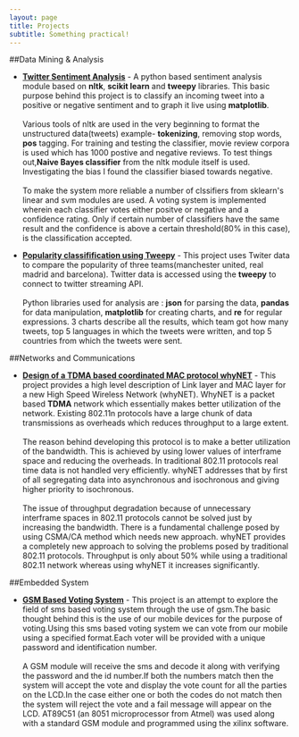 ```yaml
---
layout: page
title: Projects
subtitle: Something practical!
---
```


##Data Mining & Analysis

-  **[Twitter Sentiment Analysis](http://github.com/souvikghosh/TwitterSentimentAnalysis)** - A python based sentiment analysis module based on <b>nltk</b>, <b>scikit learn</b> and <b>tweepy</b> libraries. This basic purpose behind this project is to classify an incoming tweet into a positive or negative sentiment and to graph it live using <b>matplotlib</b>. <br><br>
Various tools of nltk are used in the very beginning to format the unstructured data(tweets) example- <b>tokenizing</b>, removing stop words, <b>pos</b> tagging. For training and testing the classifier, movie review corpora is used which has 1000 postive and negative reviews. To test things out,<b>Naive Bayes classifier</b> from the nltk module itself is used. Investigating the bias I found the classifier biased towards negative.<br><br>
To make the system more reliable a number of clssifiers from sklearn's linear and svm modules are used. A voting system is implemented wherein each classifier votes either positve or negative and a confidence rating. Only if certain number of classifiers have the same result and the confidence is above a certain threshold(80% in this case), is the classification accepted.

-  **[Popularity classifification using Tweepy](http://github.com/souvikghosh/TwitterAnalysis)** - This project uses Twiter data to compare the popularity of three teams(manchester united, real madrid and barcelona). Twitter data is accessed using the <b>tweepy</b> to connect to twitter streaming API.<br><br> Python libraries used for analysis are : <b>json</b> for parsing the data, <b>pandas</b> for data manipulation, <b>matplotlib</b> for creating charts, and <b>re</b> for regular expressions. 3 charts describe all the results, which team got how many tweets, top 5 languages in which the tweets were written, and top 5 countries from which the tweets were sent.

##Networks and Communications

-  **[Design of a TDMA based coordinated MAC protocol whyNET](https://drive.google.com/file/d/0B1h-tBgm4w9VWHhSeFlqMVYyWHc/view?usp=sharing)** - This project provides a high level description of Link layer and MAC layer for a new High Speed Wireless Network (whyNET). WhyNET is a packet based <b>TDMA</b> network which essentially makes better utilization of the network. Existing 802.11n protocols have a large chunk of data transmissions as overheads which reduces throughput to a large extent.<br><br> The reason behind developing this protocol is to make a better utilization of the bandwidth. This is achieved by using lower values of interframe space and reducing the overheads. 
In traditional 802.11 protocols real time data is not handled very efficiently. whyNET addresses that by first of all segregating data into asynchronous and isochronous and giving higher priority to isochronous.<br><br> The issue of throughput degradation because of unnecessary interframe spaces in 802.11 protocols cannot be solved just by increasing the bandwidth. There is a fundamental challenge posed by using CSMA/CA method which needs new approach. whyNET provides a completely new approach to solving the problems posed by traditional 802.11 protocols. Throughput is only about 50% while using a traditional 802.11 network whereas using whyNET it increases significantly.

##Embedded System

-  **[GSM Based Voting System](https://docs.google.com/presentation/d/1SwUJ1Veg-fo0YyJ87p4SAU5JfBwtyE7vf4HIxDfZ8HM/edit?usp=sharing)** - This project is an attempt to explore the field of sms based voting system through the use of gsm.The basic thought behind this is the use of our mobile devices for the purpose of voting.Using this sms based voting system we can vote from our mobile using a specified format.Each voter will  be provided with a unique password and identification number.<br><br>A GSM module will receive the sms and decode it along with verifying the password and the id number.If  both the numbers match then the system will accept the vote and display the vote count for all the parties on the LCD.In the case either one or both the codes do not match then the system will reject the vote and a fail message will appear on the LCD. AT89C51 (an 8051 microprocessor from Atmel) was used along with a standard GSM module and programmed using the xilinx software.
